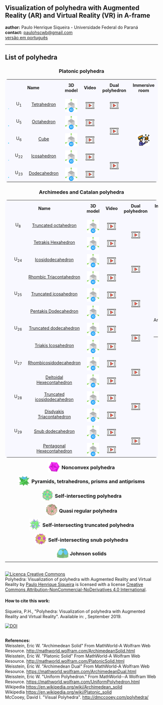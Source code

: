 <link rel="stylesheet" href="scripts/style.css">
<link rel="icon" type="image/x-icon" href="archimedes/vr/salas/imagens/icone.ico">
<h2>Visualization of polyhedra with Augmented Reality (AR) and Virtual Reality (VR) in A-frame</h2>
 <b>author:</b> Paulo Henrique Siqueira - Universidade Federal do Paraná
 <br><b>contact:</b> <a href="#">paulohscwb@gmail.com</a>
 <br><a href="https://paulohscwb.github.io/polyhedra/pt-br/">versão em português</a>
<hr>
<h2>List of polyhedra</h2>
<h3 style="text-align:center;">Platonic polyhedra</h3>
<style>td, th {margin: 10px; text-align:center; padding: 10px; background-color: #f8f8ff;}  table {border-radius: 8px;}</style>
<table align="center">
	<tr>
		<th colspan="3">Name</th>
		<th>3D model</th>
		<th>Video</th>
		<th>Dual polyhedron</th>
		<th>Immersive room</th>
	</tr>
	<tr>
		<td><img src="../platonic/ar/5A.png" style="margin-bottom:-10px" width="50" alt="image"></td>
		<td>U<sub>1</sub></td>
		<td><a href="../platonic/#m3d" target="_blank">Tetrahedron</a></td>
		<td><a href="../platonic/vr/tetrahedron.html" target="_blank"><img src="../imagens/3d.png" style="margin-bottom:-10px" width="40" alt="3D model"></a></td>
		<td><a href="https://youtu.be/2hni77KGMnA" target="_blank"><img src="../imagens/video.jpg" style="margin-bottom:-10px" width="30" alt="video"></a></td>
		<td><a href="https://youtu.be/EAG7J-BpRgU" target="_blank"><img src="../imagens/video.jpg" style="margin-bottom:-10px" width="30" alt="dual"></a></td>
		<td rowspan="5"><a href="../platonic/sala.htm" target="_blank"><img src="../imagens/vr.png" style="margin-bottom:-10px" width="40" alt="immersive room"></a></td>
	</tr>
	<tr>
		<td><img src="../platonic/ar/7A.png" style="margin-bottom:-10px" width="50" alt="image"></td>
		<td>U<sub>5</sub></td>
		<td><a href="../platonic/#m3d" target="_blank">Octahedron</a></td>
		<td><a href="../platonic/vr/octahedron.html" target="_blank"><img src="../imagens/3d.png" style="margin-bottom:-10px" width="40" alt="3D model"></a></td>
		<td><a href="https://youtu.be/tUMeAHr-rws" target="_blank"><img src="../imagens/video.jpg" style="margin-bottom:-10px" width="30" alt="video"></a></td>
		<td rowspan="2"><a href="https://youtu.be/PNDP5pM7UU8" target="_blank"><img src="../imagens/video.jpg" style="margin-bottom:-10px" width="30" alt="dual"></a></td>
	</tr>
	<tr>
		<td><img src="../platonic/ar/6A.png" style="margin-bottom:-10px" width="50" alt="image"></td>
		<td>U<sub>6</sub></td>
		<td><a href="../platonic/#m3d" target="_blank">Cube</a></td>
		<td><a href="../platonic/vr/cube.html" target="_blank"><img src="../imagens/3d.png" style="margin-bottom:-10px" width="40" alt="3D model"></a></td>
		<td><a href="https://youtu.be/Lfk3YXUl3Ic" target="_blank"><img src="../imagens/video.jpg" style="margin-bottom:-10px" width="30" alt="video"></a></td>
	</tr>
	<tr>
		<td><img src="../platonic/ar/9A.png" style="margin-bottom:-10px" width="50" alt="image"></td>
		<td>U<sub>22</sub></td>
		<td><a href="../platonic/#m3d" target="_blank">Icosahedron</a></td>
		<td><a href="../platonic/vr/icosahedron.html" target="_blank"><img src="../imagens/3d.png" style="margin-bottom:-10px" width="40" alt="3D model"></a></td>
		<td><a href="https://youtu.be/6GYBVIBmRdE" target="_blank"><img src="../imagens/video.jpg" style="margin-bottom:-10px" width="30" alt="video"></a></td>
		<td rowspan="2"><a href="https://youtu.be/deedM9fh85U" target="_blank"><img src="../imagens/video.jpg" style="margin-bottom:-10px" width="30" alt="dual"></a></td>
	</tr>
	<tr>
		<td><img src="../platonic/ar/8A.png" style="margin-bottom:-10px" width="50" alt="image"></td>
		<td>U<sub>23</sub></td>
		<td><a href="../platonic/#m3d" target="_blank">Dodecahedron</a></td>
		<td><a href="../platonic/vr/dodecahedron.html" target="_blank"><img src="../imagens/3d.png" style="margin-bottom:-10px" width="40" alt="3D model"></a></td>
		<td><a href="https://youtu.be/D0MzHlIAsbQ" target="_blank"><img src="../imagens/video.jpg" style="margin-bottom:-10px" width="30" alt="video"></a></td>
	</tr>
</table>
<h3 style="text-align:center;">Archimedes and Catalan polyhedra</h3>
<table align="center">
	<tr>
		<th colspan="3">Name</th>
		<th>3D model</th>
		<th>Video</th>
		<th>Dual polyhedron</th>
		<th>Immersive rooms</th>
	</tr>
	<tr>
		<td><img src="../archimedes/ar/hiroA.png" style="margin-bottom:-10px" width="50" alt="image"></td>
		<td>U<sub>8</sub></td>
		<td><a href="../archimedes/#m3d" target="_blank">Truncated octahedron</a></td>
		<td><a href="../archimedes/vr/truncated_octahedron.html" target="_blank"><img src="../imagens/3d.png" style="margin-bottom:-10px" width="40" alt="3D model"></a></td>
		<td><a href="https://youtu.be/dFkNEXxzO1k" target="_blank"><img src="../imagens/video.jpg" style="margin-bottom:-10px" width="30" alt="video"></a></td>
		<td rowspan="2"><a href="https://youtu.be/C87FWLpDiN8" target="_blank"><img src="../imagens/video.jpg" style="margin-bottom:-10px" width="30" alt="dual"></a></td>
		<td rowspan="26">Archimedes<br><a href="../archimedes/sala.htm" target="_blank"><img src="../imagens/vr.png" style="margin-bottom:-10px" width="40" alt="immersive room"></a><hr>Catalan<br><a href="../catalan/sala.htm" target="_blank"><img src="../imagens/vr.png" style="margin-bottom:-10px" width="40" alt="immersive room"></a><br></td>
	</tr>
	<tr>
		<td><img src="../catalan/ar/166A.png" style="margin-bottom:-10px" width="50" alt="image"></td>
		<td></td>
		<td><a href="../catalan/#m3d" target="_blank">Tetrakis Hexahedron</a></td>
		<td><a href="../catalan/vr/tetrakis_hexahedron.htm" target="_blank"><img src="../imagens/3d.png" style="margin-bottom:-10px" width="40" alt="3D model"></a></td>
		<td><a href="https://youtu.be/vCpQbBGZVHI" target="_blank"><img src="../imagens/video.jpg" style="margin-bottom:-10px" width="30" alt="video"></a></td>
	</tr>
	<tr>
		<td><img src="../archimedes/ar/20A.png" style="margin-bottom:-10px" width="50" alt="image"></td>
		<td>U<sub>24</sub></td>
		<td><a href="../archimedes/#m3d" target="_blank">Icosidodecahedron</a></td>
		<td><a href="../archimedes/vr/icosidodecahedron.html" target="_blank"><img src="../imagens/3d.png" style="margin-bottom:-10px" width="40" alt="3D model"></a></td>
		<td><a href="https://youtu.be/DXkdatGiAOs" target="_blank"><img src="../imagens/video.jpg" style="margin-bottom:-10px" width="30" alt="video"></a></td>
		<td rowspan="2"><a href="https://youtu.be/wRyN4vewQEw" target="_blank"><img src="../imagens/video.jpg" style="margin-bottom:-10px" width="30" alt="dual"></a></td>
	</tr>
	<tr>
		<td><img src="../catalan/ar/172A.png" style="margin-bottom:-10px" width="50" alt="image"></td>
		<td></td>
		<td><a href="../catalan/#m3d" target="_blank">Rhombic Triacontahedron</a></td>
		<td><a href="../catalan/vr/rhombic_triacontahedron.htm" target="_blank"><img src="../imagens/3d.png" style="margin-bottom:-10px" width="40" alt="3D model"></a></td>
		<td><a href="https://youtu.be/L8yPmhDm_YU" target="_blank"><img src="../imagens/video.jpg" style="margin-bottom:-10px" width="30" alt="video"></a></td>
	</tr>
	<tr>
		<td><img src="../archimedes/ar/kanjiA.png" style="margin-bottom:-10px" width="50" alt="image"></td>
		<td>U<sub>25</sub></td>
		<td><a href="../archimedes/#m3d" target="_blank">Truncated icosahedron</a></td>
		<td><a href="../archimedes/vr/truncated_icosahedron.html" target="_blank"><img src="../imagens/3d.png" style="margin-bottom:-10px" width="40" alt="3D model"></a></td>
		<td><a href="https://youtu.be/pBgktFQ0bm4" target="_blank"><img src="../imagens/video.jpg" style="margin-bottom:-10px" width="30" alt="video"></a></td>
		<td rowspan="2"><a href="https://youtu.be/sOE5z216K_4" target="_blank"><img src="../imagens/video.jpg" style="margin-bottom:-10px" width="30" alt="dual"></a></td>
	</tr>
	<tr>
		<td><img src="../catalan/ar/175A.png" style="margin-bottom:-10px" width="50" alt="image"></td>
		<td></td>
		<td><a href="../catalan/#m3d" target="_blank">Pentakis Dodecahedron</a></td>
		<td><a href="../catalan/vr/pentakis_dodecahedron.htm" target="_blank"><img src="../imagens/3d.png" style="margin-bottom:-10px" width="40" alt="3D model"></a></td>
		<td><a href="https://youtu.be/hwVrV0fOPhU" target="_blank"><img src="../imagens/video.jpg" style="margin-bottom:-10px" width="30" alt="video"></a></td>
	</tr>
	<tr>
		<td><img src="../archimedes/ar/16A.png" style="margin-bottom:-10px" width="50" alt="image"></td>
		<td>U<sub>26</sub></td>
		<td><a href="../archimedes/#m3d" target="_blank">Truncated dodecahedron</a></td>
		<td><a href="../archimedes/vr/truncated_dodecahedron.html" target="_blank"><img src="../imagens/3d.png" style="margin-bottom:-10px" width="40" alt="3D model"></a></td>
		<td><a href="https://youtu.be/AKWUb2Mm3rs" target="_blank"><img src="../imagens/video.jpg" style="margin-bottom:-10px" width="30" alt="video"></a></td>
		<td rowspan="2"><a href="https://youtu.be/hl931DpR3jk" target="_blank"><img src="../imagens/video.jpg" style="margin-bottom:-10px" width="30" alt="dual"></a></td>
	</tr>
	<tr>
		<td><img src="../catalan/ar/176A.png" style="margin-bottom:-10px" width="50" alt="image"></td>
		<td></td>
		<td><a href="../catalan/#m3d" target="_blank">Triakis Icosahedron</a></td>
		<td><a href="../catalan/vr/triakis_icosahedron.htm" target="_blank"><img src="../imagens/3d.png" style="margin-bottom:-10px" width="40" alt="3D model"></a></td>
		<td><a href="https://youtu.be/wDRPlB9PsY0" target="_blank"><img src="../imagens/video.jpg" style="margin-bottom:-10px" width="30" alt="video"></a></td>
	</tr>
	<tr>
		<td><img src="../archimedes/ar/18A.png" style="margin-bottom:-10px" width="50" alt="image"></td>
		<td>U<sub>27</sub></td>
		<td><a href="../archimedes/#m3d" target="_blank">Rhombicosidodecahedron</a></td>
		<td><a href="../archimedes/vr/rhombicosidodecahedron.html" target="_blank"><img src="../imagens/3d.png" style="margin-bottom:-10px" width="40" alt="3D model"></a></td>
		<td><a href="https://youtu.be/-k8CT6KtseQ" target="_blank"><img src="../imagens/video.jpg" style="margin-bottom:-10px" width="30" alt="video"></a></td>
		<td rowspan="2"><a href="https://youtu.be/S2fRKxPFBaw" target="_blank"><img src="../imagens/video.jpg" style="margin-bottom:-10px" width="30" alt="dual"></a></td>
	</tr>
	<tr>
		<td><img src="../catalan/ar/178A.png" style="margin-bottom:-10px" width="50" alt="image"></td>
		<td></td>
		<td><a href="../catalan/#m3d" target="_blank">Deltoidal Hexecontahedron</a></td>
		<td><a href="../catalan/vr/deltoidal_hexecontahedron.htm" target="_blank"><img src="../imagens/3d.png" style="margin-bottom:-10px" width="40" alt="3D model"></a></td>
		<td><a href="https://youtu.be/IrvlPBfJxzI" target="_blank"><img src="../imagens/video.jpg" style="margin-bottom:-10px" width="30" alt="video"></a></td>
	</tr>
	<tr>
		<td><img src="../archimedes/ar/19A.png" style="margin-bottom:-10px" width="50" alt="image"></td>
		<td>U<sub>28</sub></td>
		<td><a href="../archimedes/#m3d" target="_blank">Truncated icosidodecahedron</a></td>
		<td><a href="../archimedes/vr/truncated_icosidodecahedron.html" target="_blank"><img src="../imagens/3d.png" style="margin-bottom:-10px" width="40" alt="3D model"></a></td>
		<td><a href="https://youtu.be/WfMFbvjPi_o" target="_blank"><img src="../imagens/video.jpg" style="margin-bottom:-10px" width="30" alt="video"></a></td>
		<td rowspan="2"><a href="https://youtu.be/DVDDajVKamU" target="_blank"><img src="../imagens/video.jpg" style="margin-bottom:-10px" width="30" alt="dual"></a></td>
	</tr>
	<tr>
		<td><img src="../catalan/ar/179A.png" style="margin-bottom:-10px" width="50" alt="image"></td>
		<td></td>
		<td><a href="../catalan/#m3d" target="_blank">Disdyakis Triacontahedron</a></td>
		<td><a href="../catalan/vr/disdyakis_triacontahedron.htm" target="_blank"><img src="../imagens/3d.png" style="margin-bottom:-10px" width="40" alt="3D model"></a></td>
		<td><a href="https://youtu.be/uOxgSCdm7cI" target="_blank"><img src="../imagens/video.jpg" style="margin-bottom:-10px" width="30" alt="video"></a></td>
	</tr>
	<tr>
		<td><img src="../archimedes/ar/17A.png" style="margin-bottom:-10px" width="50" alt="image"></td>
		<td>U<sub>29</sub></td>
		<td><a href="../archimedes/#m3d" target="_blank">Snub dodecahedron</a></td>
		<td><a href="../archimedes/vr/snub_dodecahedron.html" target="_blank"><img src="../imagens/3d.png" style="margin-bottom:-10px" width="40" alt="3D model"></a></td>
		<td><a href="https://youtu.be/m0K0Zw9fnwk" target="_blank"><img src="../imagens/video.jpg" style="margin-bottom:-10px" width="30" alt="video"></a></td>
		<td rowspan="2"><a href="https://youtu.be/2P0a6-7_d2Q" target="_blank"><img src="../imagens/video.jpg" style="margin-bottom:-10px" width="30" alt="dual"></a></td>
	</tr>
	<tr>
		<td><img src="../catalan/ar/177A.png" style="margin-bottom:-10px" width="50" alt="image"></td>
		<td></td>
		<td><a href="../catalan/#m3d" target="_blank">Pentagonal Hexecontahedron</a></td>
		<td><a href="../catalan/vr/pentagonal_hexecontahedron.htm" target="_blank"><img src="../imagens/3d.png" style="margin-bottom:-10px" width="40" alt="3D model"></a></td>
		<td><a href="https://youtu.be/oTaVDrXTUUU" target="_blank"><img src="../imagens/video.jpg" style="margin-bottom:-10px" width="30" alt="video"></a></td>
	</tr>
</table>
<h3 style="margin-top:3px; text-align:center;"><img src="../nonconvex/ar/188A.png" style="margin-bottom:-10px" width="40"> Nonconvex polyhedra</h3>
<h3 style="margin-top:3px; text-align:center;"><img src="../polyhedron/ar/103A.png" style="margin-bottom:-10px" width="40"> Pyramids, tetrahedrons, prisms and antiprisms</h3>
<h3 style="margin-top:3px; text-align:center;"><img src="../selfintersect/ar/149A.png" style="margin-bottom:-10px" width="40"> Self-intersecting polyhedra</h3>
<h3 style="margin-top:3px; text-align:center;"><img src="../quasiregular/ar/121A.png" style="margin-bottom:-10px" width="40"> Quasi regular polyhedra</h3>
<h3 style="margin-top:3px; text-align:center;"><img src="../selfintersecttruncated/ar/97A.png" style="margin-bottom:-10px" width="40"> Self-intersecting truncated polyhedra</h3>
<h3 style="margin-top:3px; text-align:center;"><img src="../selfintersectsnub/ar/51A.png" style="margin-bottom:-10px" width="40"> Self-intersecting snub polyhedra</h3>
<h3 style="margin-top:3px; text-align:center;"><img src="../johnson1/ar/25A.png" style="margin-bottom:-10px" width="40"> Johnson solids</h3>
<hr>

<br><a rel="license" href="http://creativecommons.org/licenses/by-nc-nd/4.0/"><img alt="Licença Creative Commons" style="border-width:0" src="https://i.creativecommons.org/l/by-nc-nd/4.0/88x31.png" loading="lazy"/></a><br /><span xmlns:dct="http://purl.org/dc/terms/" property="dct:title">Polyhedra: Visualization of polyhedra with Augmented Reality and Virtual Reality</span> by <a xmlns:cc="http://creativecommons.org/ns#" href="https://paulohscwb.github.io/polyhedra/" property="cc:attributionName" rel="cc:attributionURL">Paulo Henrique Siqueira</a> is licensed with a license <a rel="license" href="http://creativecommons.org/licenses/by-nc-nd/4.0/">Creative Commons Attribution-NonCommercial-NoDerivatives 4.0 International</a>.

<h4>How to cite this work:</h4> 
<p>Siqueira, P.H., "Polyhedra: Visualization of polyhedra with Augmented Reality and Virtual Reality". Available in: <https://paulohscwb.github.io/polyhedra/>, September 2019.</p>
<a target="_blank" href="https://doi.org/10.5281/zenodo.8271425"><img src="https://zenodo.org/badge/DOI/10.5281/zenodo.8271425.svg" alt="DOI"></a>

<br><b>References:</b>
<br>Weisstein, Eric W. "Archimedean Solid" From MathWorld-A Wolfram Web Resource. <a href="http://mathworld.wolfram.com/ArchimedeanSolid.html" target="_blank">http://mathworld.wolfram.com/ArchimedeanSolid.html</a>
<br>Weisstein, Eric W. "Platonic Solid" From MathWorld-A Wolfram Web Resource. <a href="http://mathworld.wolfram.com/PlatonicSolid.html" target="_blank">http://mathworld.wolfram.com/PlatonicSolid.html</a>
<br>Weisstein, Eric W. "Archimedean Dual" From MathWorld-A Wolfram Web Resource. <a href="https://mathworld.wolfram.com/ArchimedeanDual.html" target="_blank">https://mathworld.wolfram.com/ArchimedeanDual.html</a>
<br>Weisstein, Eric W. "Uniform Polyhedron." From MathWorld--A Wolfram Web Resource. <a href="https://mathworld.wolfram.com/UniformPolyhedron.html" target="_blank">https://mathworld.wolfram.com/UniformPolyhedron.html</a>
<br>Wikipedia <a href="https://en.wikipedia.org/wiki/Archimedean_solid" target="_blank">https://en.wikipedia.org/wiki/Archimedean_solid</a>
<br>Wikipedia <a href="https://en.wikipedia.org/wiki/en.wikipedia.org/wiki/Platonic_solid" target="_blank">https://en.wikipedia.org/wiki/Platonic_solid</a>
<br>McCooey, David I. "Visual Polyhedra". <a href="http://dmccooey.com/polyhedra/" target="_blank">http://dmccooey.com/polyhedra/</a>
